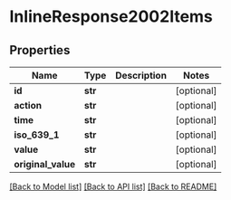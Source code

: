 # InlineResponse2002Items

## Properties
Name | Type | Description | Notes
------------ | ------------- | ------------- | -------------
**id** | **str** |  | [optional] 
**action** | **str** |  | [optional] 
**time** | **str** |  | [optional] 
**iso_639_1** | **str** |  | [optional] 
**value** | **str** |  | [optional] 
**original_value** | **str** |  | [optional] 

[[Back to Model list]](../README.md#documentation-for-models) [[Back to API list]](../README.md#documentation-for-api-endpoints) [[Back to README]](../README.md)

